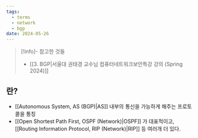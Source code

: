 ```yaml
---
tags:
  - terms
  - network
  - bgp
date: 2024-05-26
---
```

> [!info]- 참고한 것들
> - [[3. BGP|서울대 권태경 교수님 컴퓨터네트워크보안특강 강의 (Spring 2024)]]

## 란?

- [[Autonomous System, AS (BGP)|AS]] 내부의 통신을 가능하게 해주는 프로토콜을 통칭
- [[Open Shortest Path First, OSPF (Network)|OSPF]] 가 대표적이고, [[Routing Information Protocol, RIP (Network)|RIP]] 등 여러개 더 있다.